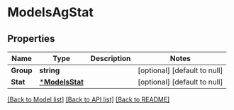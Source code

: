 # ModelsAgStat

## Properties
Name | Type | Description | Notes
------------ | ------------- | ------------- | -------------
**Group** | **string** |  | [optional] [default to null]
**Stat** | [***ModelsStat**](models.Stat.md) |  | [optional] [default to null]

[[Back to Model list]](../README.md#documentation-for-models) [[Back to API list]](../README.md#documentation-for-api-endpoints) [[Back to README]](../README.md)


